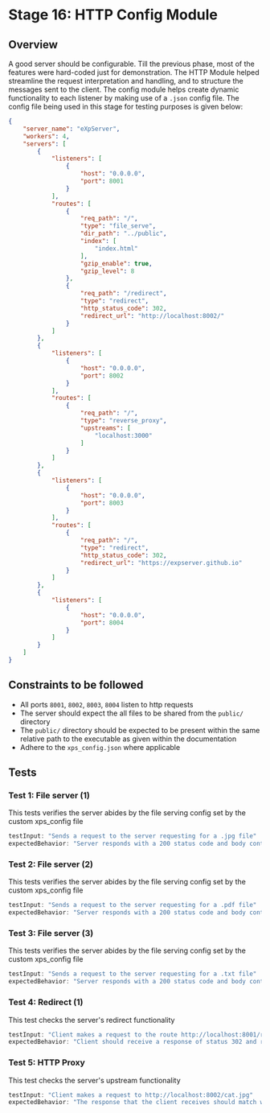 # Stage 16: HTTP Config Module

## Overview
A good server should be configurable. Till the previous phase, most of the features were hard-coded just for demonstration. The HTTP Module helped streamline the request interpretation and handling, and to structure the messages sent to the client. The config module helps create dynamic functionality to each listener by making use of a `.json` config file. The config file being used in this stage for testing purposes is given below:
```json
{
	"server_name": "eXpServer",
	"workers": 4,
	"servers": [
		{
			"listeners": [
				{
					"host": "0.0.0.0",
					"port": 8001
				}
			],
			"routes": [
				{
					"req_path": "/",
					"type": "file_serve",
					"dir_path": "../public",
					"index": [
						"index.html"
					],
					"gzip_enable": true,
					"gzip_level": 8
				},
				{
					"req_path": "/redirect",
					"type": "redirect",
					"http_status_code": 302,
					"redirect_url": "http://localhost:8002/"
				}
			]
		},
		{
			"listeners": [
				{
					"host": "0.0.0.0",
					"port": 8002
				}
			],
			"routes": [
				{
					"req_path": "/",
					"type": "reverse_proxy",
					"upstreams": [
						"localhost:3000"
					]
				}
			]
		},
		{
			"listeners": [
				{
					"host": "0.0.0.0",
					"port": 8003
				}
			],
			"routes": [
				{
					"req_path": "/",
					"type": "redirect",
					"http_status_code": 302,
					"redirect_url": "https://expserver.github.io"
				}
			]
		},
		{
			"listeners": [
				{
					"host": "0.0.0.0",
					"port": 8004
				}
			]
		}
	]
}
```

## Constraints to be followed
- All ports `8001`, `8002`, `8003`, `8004` listen to http requests
- The server should expect the all files to be shared from the `public/` directory
- The `public/` directory should be expected to be present within the same relative path to the executable as given within the documentation
- Adhere to the `xps_config.json` where applicable

## Tests
### Test 1: File server (1)
This tests verifies the server abides by the file serving config set by the custom xps_config file

```js
testInput: "Sends a request to the server requesting for a .jpg file"
expectedBehavior: "Server responds with a 200 status code and body containing data of mime-type image/jpg"
```

### Test 2: File server (2)
This tests verifies the server abides by the file serving config set by the custom xps_config file

```js
testInput: "Sends a request to the server requesting for a .pdf file"
expectedBehavior: "Server responds with a 200 status code and body containing data of mime-type application/pdf"
```

### Test 3: File server (3)
This tests verifies the server abides by the file serving config set by the custom xps_config file

```js
testInput: "Sends a request to the server requesting for a .txt file"
expectedBehavior: "Server responds with a 200 status code and body containing data of mime-type text/plain"
```

### Test 4: Redirect (1)
This test checks the server's redirect functionality

```js
testInput: "Client makes a request to the route http://localhost:8001/redirect"
expectedBehavior: "Client should receive a response of status 302 and redirect to http://localhost:8002/"
```

### Test 5: HTTP Proxy
This test checks the server's upstream functionality

```js
testInput: "Client makes a request to http://localhost:8002/cat.jpg"
expectedBehavior: "The response that the client receives should match what is received from http://localhost:3000/cat.jpg"
```

